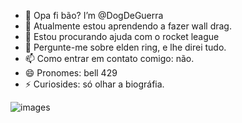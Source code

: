 - 👋 Opa fi bão? I’m @DogDeGuerra
- 🌱 Atualmente estou aprendendo a fazer wall drag.
- 🤔 Estou procurando ajuda com o rocket league
- 💬 Pergunte-me sobre elden ring,  e lhe direi tudo.
- 📫 Como entrar em contato comigo: não.
- 😄 Pronomes: bell 429
- ⚡ Curiosides: só olhar a biográfia.

<!---
DogDeGuerra/DogDeGuerra is a ✨ special ✨ repository because its `README.md` (this file) appears on your GitHub profile.
You can click the Preview link to take a look at your changes.
--->


![images](https://github.com/user-attachments/assets/a6643928-07c5-42aa-8c99-c11baeb97051)
